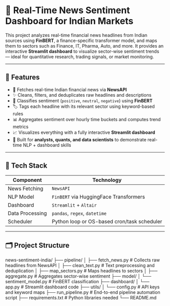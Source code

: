 # 🧠 Real-Time News Sentiment Dashboard for Indian Markets

This project analyzes real-time financial news headlines from Indian sources using **FinBERT**, a finance-specific transformer model, and maps them to sectors such as Finance, IT, Pharma, Auto, and more. It provides an interactive **Streamlit dashboard** to visualize sector-wise sentiment trends — ideal for quantitative research, trading signals, or market monitoring.

---

## 🚀 Features

- 🔄 Fetches real-time Indian financial news via **NewsAPI**
- ✨ Cleans, filters, and deduplicates raw headlines and descriptions
- 🤖 Classifies sentiment (`positive`, `neutral`, `negative`) using **FinBERT**
- 🏷️ Tags each headline with its relevant sector using keyword-based rules
- 📊 Aggregates sentiment over hourly time buckets and computes trend metrics
- 📈 Visualizes everything with a fully interactive **Streamlit dashboard**
- 🧠 Built for **analysts, quants, and data scientists** to demonstrate real-time NLP + dashboard skills

---

## 🧠 Tech Stack

| Component       | Technology       |
|----------------|------------------|
| News Fetching   | `NewsAPI`        |
| NLP Model       | `FinBERT` via HuggingFace Transformers |
| Dashboard       | `Streamlit` + `Altair` |
| Data Processing | `pandas`, `regex`, `datetime` |
| Scheduler       | Python loop or OS-based cron/task scheduler |

---

## 🗂️ Project Structure
news-sentiment-india/
├── pipeline/
│ ├── fetch_news.py # Collects raw headlines from NewsAPI
│ ├── clean_text.py # Text preprocessing and deduplication
│ ├── map_sectors.py # Maps headlines to sectors
│ ├── aggregate.py # Aggregates sector-wise sentiment
├── model/
│ └── sentiment_model.py # FinBERT classification
├── dashboard/
│ └── app.py # Streamlit dashboard code
├── utils/
│ └── config.py # API keys and keyword maps
├── run_pipeline.py # End-to-end pipeline automation script
├── requirements.txt # Python libraries needed
└── README.md
